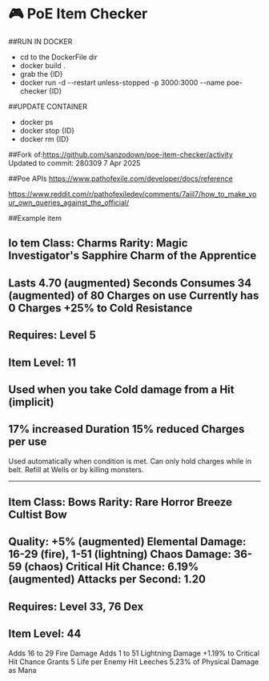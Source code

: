 # 🎮 PoE Item Checker

##RUN IN DOCKER
- cd to the DockerFile dir
- docker build .
- grab the {ID}
- docker run -d --restart unless-stopped -p 3000:3000  --name poe-checker {ID}

##UPDATE CONTAINER
- docker ps
- docker stop {ID}
- docker rm {ID}

##Fork of:https://github.com/sanzodown/poe-item-checker/activity
Updated to commit: 280309 7 Apr 2025 

##Poe APIs
https://www.pathofexile.com/developer/docs/reference

https://www.reddit.com/r/pathofexiledev/comments/7aiil7/how_to_make_your_own_queries_against_the_official/

##Example item

Io  tem Class: Charms
Rarity: Magic
Investigator's Sapphire Charm of the Apprentice
--------
Lasts 4.70 (augmented) Seconds
Consumes 34 (augmented) of 80 Charges on use
Currently has 0 Charges
+25% to Cold Resistance
--------
Requires: Level 5
--------
Item Level: 11
--------
Used when you take Cold damage from a Hit (implicit)
--------
17% increased Duration
15% reduced Charges per use
--------
Used automatically when condition is met. Can only hold charges while in belt. Refill at Wells or by killing monsters.

---------------------------------------------------------------------------------

Item Class: Bows
Rarity: Rare
Horror Breeze
Cultist Bow
--------
Quality: +5% (augmented)
Elemental Damage: 16-29 (fire), 1-51 (lightning)
Chaos Damage: 36-59 (chaos)
Critical Hit Chance: 6.19% (augmented)
Attacks per Second: 1.20
--------
Requires: Level 33, 76 Dex
--------
Item Level: 44
--------
Adds 16 to 29 Fire Damage
Adds 1 to 51 Lightning Damage
+1.19% to Critical Hit Chance
Grants 5 Life per Enemy Hit
Leeches 5.23% of Physical Damage as Mana






